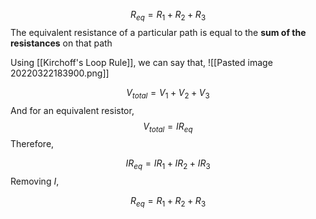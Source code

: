 $$R_{eq} = R_1 + R_2 + R_3$$
The equivalent resistance of a particular path is equal to the **sum of the resistances** on that path

Using [[Kirchoff's Loop Rule]], we can say that, 
![[Pasted image 20220322183900.png]]

$$V_{total} = V_1 + V_2 + V_3$$
And for an equivalent resistor,
$$V_{total} = IR_{eq}$$
Therefore, 

$$IR_{eq} = IR_1 + IR_2 + IR_3$$
Removing $I$, 

$$R_{eq} = R_1 + R_2 + R_3$$